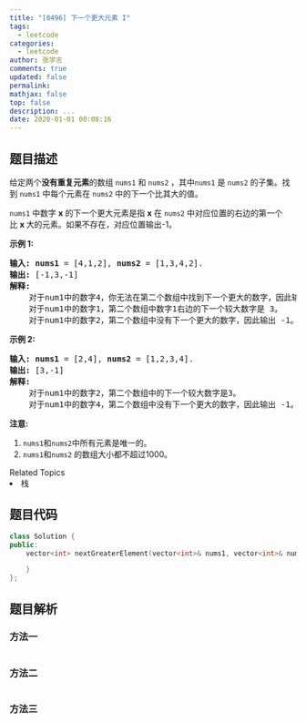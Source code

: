 ```yaml
---
title: "[0496] 下一个更大元素 I"
tags:
  - leetcode
categories:
  - leetcode
author: 张学志
comments: true
updated: false
permalink:
mathjax: false
top: false
description: ...
date: 2020-01-01 00:08:16
---
```


## 题目描述

<p>给定两个<strong>没有重复元素</strong>的数组&nbsp;<code>nums1</code> 和&nbsp;<code>nums2</code>&nbsp;，其中<code>nums1</code>&nbsp;是&nbsp;<code>nums2</code>&nbsp;的子集。找到&nbsp;<code>nums1</code>&nbsp;中每个元素在&nbsp;<code>nums2</code>&nbsp;中的下一个比其大的值。</p>

<p><code>nums1</code>&nbsp;中数字&nbsp;<strong>x</strong>&nbsp;的下一个更大元素是指&nbsp;<strong>x</strong>&nbsp;在&nbsp;<code>nums2</code>&nbsp;中对应位置的右边的第一个比&nbsp;<strong>x&nbsp;</strong>大的元素。如果不存在，对应位置输出-1。</p>

<p><strong>示例 1:</strong></p>

<pre>
<strong>输入:</strong> <strong>nums1</strong> = [4,1,2], <strong>nums2</strong> = [1,3,4,2].
<strong>输出:</strong> [-1,3,-1]
<strong>解释:</strong>
    对于num1中的数字4，你无法在第二个数组中找到下一个更大的数字，因此输出 -1。
    对于num1中的数字1，第二个数组中数字1右边的下一个较大数字是 3。
    对于num1中的数字2，第二个数组中没有下一个更大的数字，因此输出 -1。</pre>

<p><strong>示例 2:</strong></p>

<pre>
<strong>输入:</strong> <strong>nums1</strong> = [2,4], <strong>nums2</strong> = [1,2,3,4].
<strong>输出:</strong> [3,-1]
<strong>解释:</strong>
&nbsp;   对于num1中的数字2，第二个数组中的下一个较大数字是3。
    对于num1中的数字4，第二个数组中没有下一个更大的数字，因此输出 -1。
</pre>

<p><strong>注意:</strong></p>

<ol>
	<li><code>nums1</code>和<code>nums2</code>中所有元素是唯一的。</li>
	<li><code>nums1</code>和<code>nums2</code>&nbsp;的数组大小都不超过1000。</li>
</ol>
<div><div>Related Topics</div><div><li>栈</li></div></div>

## 题目代码

```cpp
class Solution {
public:
    vector<int> nextGreaterElement(vector<int>& nums1, vector<int>& nums2) {

    }
};
```

## 题目解析

### 方法一

```cpp

```

### 方法二

```cpp

```

### 方法三

```cpp

```

